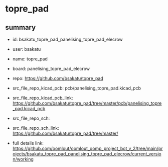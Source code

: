 # topre_pad
 
## summary 
* id: bsakatu_topre_pad_panelising_topre_pad_elecrow
* user: bsakatu
* name: topre_pad
* board: panelising_topre_pad_elecrow
* repo: https://github.com/bsakatu/topre_pad
* src_file_repo_kicad_pcb: pcb/panelising_topre_pad.kicad_pcb
* src_file_repo_kicad_pcb_link: https://github.com/bsakatu/topre_pad/tree/master/pcb/panelising_topre_pad.kicad_pcb


* src_file_repo_sch: 
* src_file_repo_sch_link: https://github.com/bsakatu/topre_pad/tree/master/
* full details link: https://github.com/oomlout/oomlout_oomp_project_bot_v_2/tree/main/projects/bsakatu_topre_pad_panelising_topre_pad_elecrow/current_version/working  






